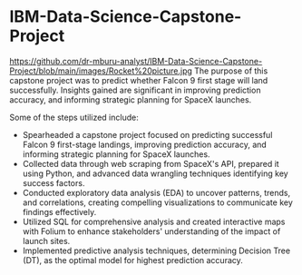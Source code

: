# IBM-Data-Science-Capstone-Project

https://github.com/dr-mburu-analyst/IBM-Data-Science-Capstone-Project/blob/main/images/Rocket%20picture.jpg
The purpose of this capstone project was to predict whether Falcon 9 first stage will land successfully. Insights gained are significant in improving prediction 
accuracy, and informing strategic planning for SpaceX launches.

Some of the steps utilized include:

- Spearheaded a capstone project focused on predicting successful Falcon 9 first-stage landings, improving prediction 
accuracy, and informing strategic planning for SpaceX launches.
- Collected data through web scraping from SpaceX's API, prepared it using Python, and advanced data wrangling 
techniques identifying key success factors.
- Conducted exploratory data analysis (EDA) to uncover patterns, trends, and correlations, creating compelling 
visualizations to communicate key findings effectively.
- Utilized SQL for comprehensive analysis and created interactive maps with Folium to enhance stakeholders'
understanding of the impact of launch sites.
- Implemented predictive analysis techniques, determining Decision Tree (DT), as the optimal model for highest 
prediction accuracy.

